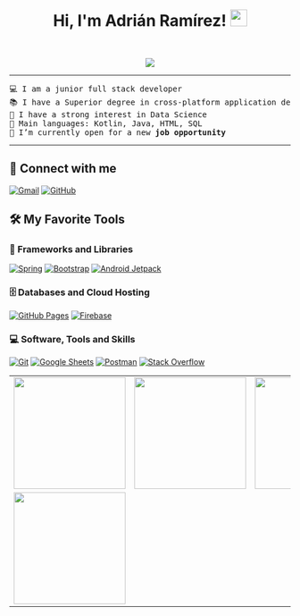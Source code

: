 <h1 align="center">
Hi, I'm Adrián Ramírez!
	<a href="https://github.com/Bouaskaoun" target="_self">
		<img src="https://media.giphy.com/media/hvRJCLFzcasrR4ia7z/giphy.gif" width="30">
	</a>
</h1>
<br/>
<p align="center">
	<a href="https://github.com/Bouaskaoun">
		<img src="https://readme-typing-svg.herokuapp.com?lines=Software+Developer;Freelancer;ICT+Support+Technician;Always%20learning%20new%20things&center=true&width=380&height=45">
	</a>
</p>

<hr>

<pre>
💻 I am a junior full stack developer
📚 I have a Superior degree in cross-platform application development from the Institute Nicolau Copernic at Spain
📝 I have a strong interest in Data Science
🌟 Main languages: Kotlin, Java, HTML, SQL
🤔 I’m currently open for a new <b>job opportunity</b>
</pre>
<hr>

## 🤝 Connect with me
<p>
	<a href="mailto:adramirezlop@gmail.com"><img img src="https://img.shields.io/badge/gmail-%23EA4335.svg?style=plastic&logo=gmail&logoColor=white" alt="Gmail"/></a>	
	<a href="https://github.com/Ramirezad"><img src="https://img.shields.io/badge/github-%23181717.svg?style=plastic&logo=github&logoColor=white" alt="GitHub"/></a>	
</p>

## 🛠️ My Favorite Tools



### 🧰 Frameworks and Libraries

<p>
    <a href="https://github.com/ramirezad"><img alt="Spring" src="https://img.shields.io/badge/Spring%20Boot%20-%2334A853.svg?logo=Springboot&logoColor=white"></a>
    <a href="https://github.com/ramirezad"><img alt="Bootstrap" src="https://img.shields.io/badge/Bootstrap%20-%23150458.svg?logo=Bootstrap&logoColor=white"></a>
    <a href="https://developer.android.com/jetpack"><img alt="Android Jetpack" src="https://img.shields.io/badge/Android%20Jetpack-%2300B0FF.svg?logo=android"></a>
</p>


### 🗄️ Databases and Cloud Hosting

<p>
    <a href="https://github.com/ramirezad"><img alt="GitHub Pages" src="https://img.shields.io/badge/GitHub%20Pages-%23327FC7.svg?logo=github&logoColor=white"></a>    
    <a href="https://firebase.google.com/"><img alt="Firebase" src="https://img.shields.io/badge/Firebase-%23039BE5.svg?logo=firebase"></a>
</p>

### 💻 Software, Tools and Skills

<p>    
    <a href="https://github.com/ramirezad"><img alt="Git" src="https://img.shields.io/badge/Git%20-%23F05033.svg?logo=git&logoColor=white"></a>
    <a href="https://github.com/ramirezad"><img alt="Google Sheets" src="https://img.shields.io/badge/Google%20Sheets%20-%2334A853.svg?logo=google%20sheets&logoColor=white"></a>    
    <a href="https://github.com/ramirezad"><img alt="Postman" src="https://img.shields.io/badge/Postman-FF6C37?logo=postman&logoColor=white"></a>
    <a href="https://github.com/ramirezad"><img alt="Stack Overflow" src="https://img.shields.io/badge/-Stack%20Overflow-FE7A16?logo=stack-overflow&logoColor=white"></a>    
</p>
<table>
 <tr>
    <td><img src="https://logospng.org/download/java/logo-java-4096.png?raw=true" width="200"></td>      
    <td><img src="https://cdn.iconscout.com/icon/free/png-256/mysql-3521596-2945040.png?raw=true" width="200"></td>       
    <td><img src="https://cdn.iconscout.com/icon/free/png-256/visual-studio-code-3251603-2724650.png?raw=true" width="200"></td>
</tr>
<tr>
    <td><img src="https://developer.android.com/studio/images/studio-icon-preview.svg" width="200"></td>    
</tr>



</table>
</br>

